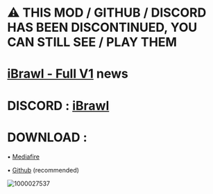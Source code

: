 # ⚠ THIS MOD / GITHUB / DISCORD HAS BEEN DISCONTINUED, YOU CAN STILL SEE / PLAY THEM

# [iBrawl - Full V1](https://github.com/TheLaval/iBrawl/releases/tag/v1.0.0-full) news
# DISCORD : [iBrawl](https://dsc.gg/ibrawl)
# DOWNLOAD :
• [Mediafire](https://www.mediafire.com/file/4kts468nkjkrdc2/iBrawl+Full+V1.apk/file?dkey=chkmsnxbl6j&r=1640)

• [Github](https://github.com/TheLaval/iBrawl/releases/download/v1.0.0-full/iBrawl.Full.V1.apk) (recommended)

![1000027537](https://github.com/user-attachments/assets/f3cc0697-320c-400b-a9a1-92eb70797950)



